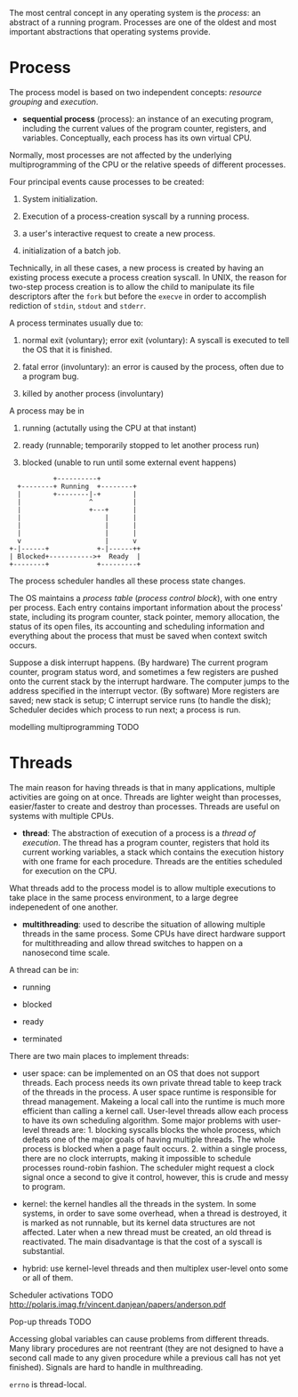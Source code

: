 The most central concept in any operating system is the _process_: an abstract of a running program. Processes are one of the oldest and most important abstractions that operating systems provide.

# Process

The process model is based on two independent concepts: _resource grouping_ and _execution_.

- **sequential process** (process): an instance of an executing program, including the current values of the program counter, registers, and variables. Conceptually, each process has its own virtual CPU.

Normally, most processes are not affected by the underlying multiprogramming of the CPU or the relative speeds of different processes.

Four principal events cause processes to be created:

1. System initialization.

2. Execution of a process-creation syscall by a running process.

3. a user's interactive request to create a new process.

4. initialization of a batch job.

Technically, in all these cases, a new process is created by having an existing process execute a process creation syscall. In UNIX, the reason for two-step process creation is to allow the child to manipulate its file descriptors after the `fork` but before the `execve` in order to accomplish rediction of `stdin`, `stdout` and `stderr`.

A process terminates usually due to:

1. normal exit (voluntary); error exit (voluntary): A syscall is executed to tell the OS that it is finished.

3. fatal error (involuntary): an error is caused by the process, often due to a program bug.

4. killed by another process (involuntary)

A process may be in

1. running (actutally using the CPU at that instant)

2. ready (runnable; temporarily stopped to let another process run)

3. blocked (unable to run until some external event happens)

```
           +----------+
  +--------+ Running  +--------+
  |        +--------|-+        |
  |                 ^          |
  |                 +---+      |
  |                     |      |
  |                     |      |
  |                     |      |
  v                     |      v
+-|------+            +-|------++
| Blocked+----------->+  Ready  |
+--------+            +---------+
```

The process scheduler handles all these process state changes.

The OS maintains a _process table_ (_process control block_), with one entry per process. Each entry contains important information about the process' state, including its program counter, stack pointer, memory allocation, the status of its open files, its accounting and scheduling information and everything about the process that must be saved when context switch occurs.

Suppose a disk interrupt happens. (By hardware) The current program counter, program status word, and sometimes a few registers are pushed onto the current stack by the interrupt hardware. The computer jumps to the address specified in the interrupt vector. (By software) More registers are saved; new stack is setup; C interrupt service runs (to handle the disk); Scheduler decides which process to run next; a process is run.

modelling multiprogramming TODO

# Threads

The main reason for having threads is that in many applications, multiple activities are going on at once. Threads are lighter weight than processes, easier/faster to create and destroy than processes. Threads are useful on systems with multiple CPUs.

- **thread**: The abstraction of execution of a process is a _thread of execution_. The thread has a program counter, registers that hold its current working variables, a stack which contains the execution history with one frame for each procedure. Threads are the entities scheduled for execution on the CPU.

What threads add to the process model is to allow multiple executions to take place in the same process environment, to a large degree indepenedent of one another.

- **multithreading**: used to describe the situation of allowing multiple threads in the same process. Some CPUs have direct hardware support for multithreading and allow thread switches to happen on a nanosecond time scale.

A thread can be in:

- running

- blocked

- ready

- terminated

There are two main places to implement threads:

- user space: can be implemented on an OS that does not support threads. Each process needs its own private thread table to keep track of the threads in the process. A user space runtime is responsible for thread management. Makeing a local call into the runtime is much more efficient than calling a kernel call. User-level threads allow each process to have its own scheduling algorithm. Some major problems with user-level threads are: 1. blocking syscalls blocks the whole process, which defeats one of the major goals of having multiple threads. The whole process is blocked when a page fault occurs. 2. within a single process, there are no clock interrupts, making it impossible to schedule processes round-robin fashion. The scheduler might request a clock signal once a second to give it control, however, this is crude and messy to program.

- kernel: the kernel handles all the threads in the system. In some systems, in order to save some overhead, when a thread is destroyed, it is marked as not runnable, but its kernel data structures are not affected. Later when a new thread must be created, an old thread is reactivated. The main disadvantage is that the cost of a syscall is substantial.

- hybrid: use kernel-level threads and then multiplex user-level onto some or all of them.

Scheduler activations TODO http://polaris.imag.fr/vincent.danjean/papers/anderson.pdf

Pop-up threads TODO

Accessing global variables can cause problems from different threads. Many library procedures are not reentrant (they are not designed to have a second call made to any given procedure while a previous call has not yet finished). Signals are hard to handle in multhreading.

`errno` is thread-local.
